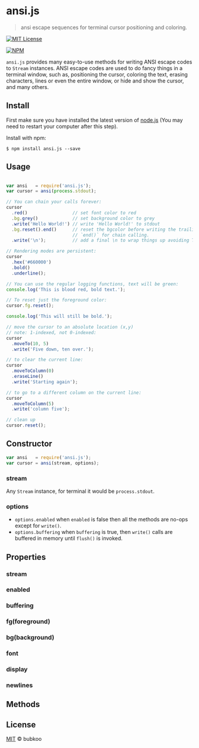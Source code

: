 # ansi.js

> ansi escape sequences for terminal cursor positioning and coloring.


[![MIT License](https://img.shields.io/badge/license-MIT_License-green.svg?style=flat-square)](https://github.com/bubkoo/ansi.js/blob/master/LICENSE)
 
[![NPM](https://nodei.co/npm/ansi.js.png)](https://nodei.co/npm/ansi.js/)
 

`ansi.js` provides many easy-to-use methods for writing ANSI escape codes to 
`Stream` instances. ANSI escape codes are used to do fancy things in a terminal 
window, such as, positioning the cursor, coloring the text, erasing characters, 
lines or even the entire window, or hide and show the cursor, and many others.


## Install
  
First make sure you have installed the latest version of [node.js](http://nodejs.org/) 
(You may need to restart your computer after this step).

Install with npm:

```
$ npm install ansi.js --save
```


## Usage

```js

var ansi   = require('ansi.js');
var cursor = ansi(process.stdout);

// You can chain your calls forever:
cursor
  .red()                 // set font color to red
  .bg.grey()             // set background color to grey
  .write('Hello World!') // write 'Hello World!' to stdout
  .bg.reset().end()      // reset the bgcolor before writing the trailing \n,
                         // `end()` for chain calling.
  .write('\n');          // add a final \n to wrap things up avoiding Terminal glitches

// Rendering modes are persistent:
cursor
  .hex('#660000')
  .bold()
  .underline();

// You can use the regular logging functions, text will be green:
console.log('This is blood red, bold text.');

// To reset just the foreground color:
cursor.fg.reset();

console.log('This will still be bold.');

// move the cursor to an absolute location (x,y)
// note: 1-indexed, not 0-indexed:
cursor
  .moveTo(10, 5)
  .write('Five down, ten over.');

// to clear the current line:
cursor
  .moveToColumn(0)
  .eraseLine()
  .write('Starting again');

// to go to a different column on the current line:
cursor
  .moveToColumn(5)
  .write('column five');

// clean up
cursor.reset();

```

## Constructor

```js
var ansi   = require('ansi.js');
var cursor = ansi(stream, options);
```

### stream

Any `Stream` instance, for terminal it would be `process.stdout`.

### options

 - `options.enabled` when `enabled` is false then all the methods are no-ops except for `write()`.
 - `options.buffering` when `buffering` is true, then `write()` calls are buffered in memory until `flush()` is invoked.

## Properties

### stream

### enabled

### buffering

### fg(foreground)

### bg(background)

### font

### display

### newlines

## Methods




## License

[MIT](https://github.com/bubkoo/ansi.js/blob/master/LICENSE) © bubkoo

